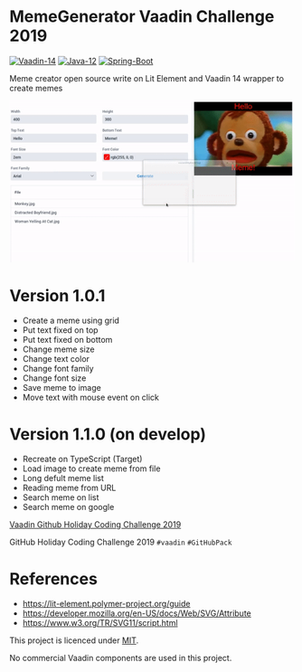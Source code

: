 # MemeGenerator Vaadin Challenge 2019

[![Vaadin-14](https://img.shields.io/badge/Vaadin-14.1.3-blue.svg?style=flat&logo=Vagrant&logoColor=white)](https://vaadin.com/)
[![Java-12](https://img.shields.io/badge/Java-11-red.svg?style=flat&logo=Java&logoColor=white)](https://www.oracle.com/technetwork/java/javase/downloads/jdk11-downloads-5066655.html)
[![Spring-Boot](https://img.shields.io/badge/Spring-Boot-green.svg?style=flat&logo=Springt&logoColor=white)](https://spring.io/projects/spring-boot)

Meme creator open source write on Lit Element and Vaadin 14 wrapper to create memes

![demo-gif](https://github.com/aluismarte/MemeGeneratorVaadinChallenge/blob/master/media/MemeGeneratorVaadinDemo.gif)

# Version 1.0.1
 - Create a meme using grid
 - Put text fixed on top
 - Put text fixed on bottom
 - Change meme size
 - Change text color
 - Change font family
 - Change font size
 - Save meme to image
 - Move text with mouse event on click

# Version 1.1.0 (on develop)
 - Recreate on TypeScript (Target)
 - Load image to create meme from file
 - Long defult meme list
 - Reading meme from URL
 - Search meme on list
 - Search meme on google

[Vaadin Github Holiday Coding Challenge 2019](https://vaadin.com/blog/github-holiday-coding-challenge-2019)

GitHub Holiday Coding Challenge 2019 `#vaadin` `#GitHubPack`

# References
 - https://lit-element.polymer-project.org/guide
 - https://developer.mozilla.org/en-US/docs/Web/SVG/Attribute
 - https://www.w3.org/TR/SVG11/script.html

This project is licenced under [MIT](https://raw.githubusercontent.com/aluismarte/MemeGeneratorVaadinChallenge/master/LICENSE). 

No commercial Vaadin components are used in this project.
